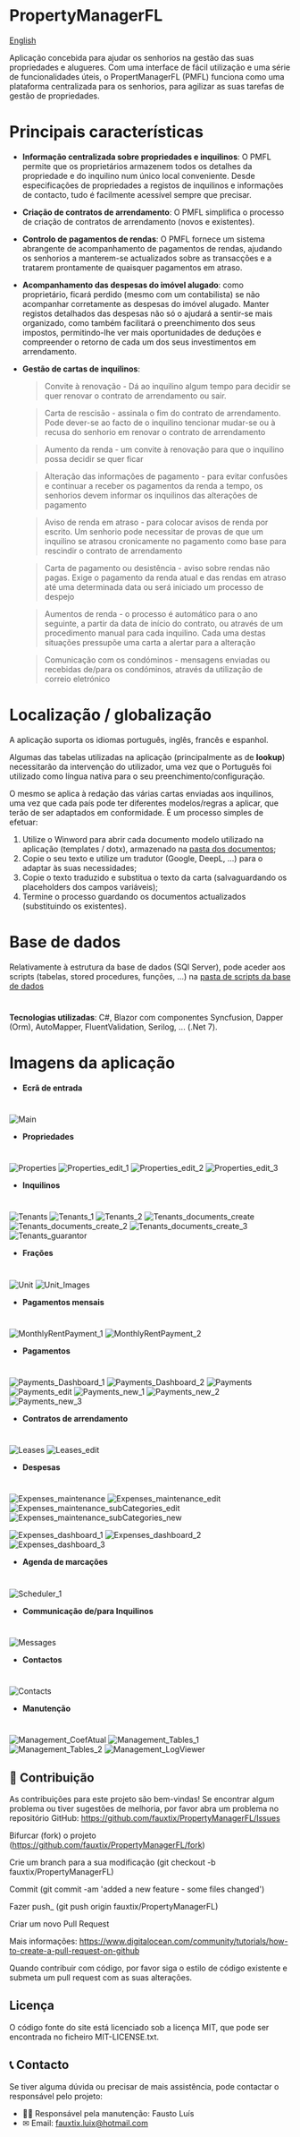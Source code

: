 # PropertyManagerFL

[English](https://github.com/fauxtix/PropertyManagerFL/blob/master/README-EN.md) 

Aplicação concebida para ajudar os senhorios na gestão das suas propriedades e alugueres. Com uma interface de fácil utilização e uma série de funcionalidades úteis, o PropertManagerFL (PMFL) funciona como uma plataforma centralizada para os senhorios, para agilizar as suas tarefas de gestão de propriedades.

# Principais características

- **Informação centralizada sobre propriedades e inquilinos**: O PMFL permite que os proprietários armazenem todos os detalhes da propriedade e do inquilino num único local conveniente. Desde especificações de propriedades a registos de inquilinos e informações de contacto, tudo é facilmente acessível sempre que precisar.

- **Criação de contratos de arrendamento**: O PMFL simplifica o processo de criação de contratos de arrendamento (novos e existentes).

- **Controlo de pagamentos de rendas**: O PMFL fornece um sistema abrangente de acompanhamento de pagamentos de rendas, ajudando os senhorios a manterem-se actualizados sobre as transacções e a tratarem prontamente de quaisquer pagamentos em atraso.

- **Acompanhamento das despesas do imóvel alugado**: como proprietário, ficará perdido (mesmo com um contabilista) se não acompanhar corretamente as despesas do imóvel alugado.
 Manter registos detalhados das despesas não só o ajudará a sentir-se mais organizado, como também facilitará o preenchimento dos seus impostos, permitindo-lhe ver mais oportunidades de deduções e compreender o retorno de cada um dos seus investimentos em arrendamento.

- **Gestão de cartas de inquilinos**:
  
  >Convite à renovação - Dá ao inquilino algum tempo para decidir se quer renovar o contrato de arrendamento ou sair.
    
  >Carta de rescisão - assinala o fim do contrato de arrendamento. Pode dever-se ao facto de o inquilino tencionar mudar-se ou à recusa do senhorio em renovar o contrato de arrendamento
    
  >Aumento da renda - um convite à renovação para que o inquilino possa decidir se quer ficar
    
  >Alteração das informações de pagamento - para evitar confusões e continuar a receber os pagamentos da renda a tempo, os senhorios devem informar os inquilinos das alterações de pagamento
    
  >Aviso de renda em atraso - para colocar avisos de renda por escrito. Um senhorio pode necessitar de provas de que um inquilino se atrasou cronicamente no pagamento como base para rescindir o contrato de arrendamento
    
  >Carta de pagamento ou desistência - aviso sobre rendas não pagas. Exige o pagamento da renda atual e das rendas em atraso até uma determinada data ou será iniciado um processo de despejo
    
  >Aumentos de renda - o processo é automático para o ano seguinte, a partir da data de início do contrato, ou através de um procedimento manual para cada inquilino.
    Cada uma destas situações pressupõe uma carta a alertar para a alteração
    
  >Comunicação com os condóminos - mensagens enviadas ou recebidas de/para os condóminos, através da utilização de correio eletrónico

# Localização / globalização
A aplicação suporta os idiomas português, inglês, francês e espanhol.

Algumas das tabelas utilizadas na aplicação (principalmente as de **lookup**) necessitarão da intervenção do utilizador, uma vez que o Português foi utilizado como língua nativa para o seu preenchimento/configuração.

O mesmo se aplica à redação das várias cartas enviadas aos inquilinos, uma vez que cada país pode ter diferentes modelos/regras a aplicar, que terão de ser adaptados em conformidade. É um processo simples de efetuar:

1. Utilize o Winword para abrir cada documento modelo utilizado na aplicação (templates / dotx), armazenado na [pasta dos documentos](https://github.com/fauxtix/PropertyManagerFL/tree/master/PropertyManagerFL.Api/Reports/Docs);
2. Copie o seu texto e utilize um tradutor (Google, DeepL, ...) para o adaptar às suas necessidades;
3. Copie o texto traduzido e substitua o texto da carta (salvaguardando os placeholders dos campos variáveis);
4. Termine o processo guardando os documentos actualizados (substituindo os existentes).

# Base de dados
Relativamente à estrutura da base de dados (SQl Server), pode aceder aos scripts (tabelas, stored procedures, funções, ...) na [pasta de scripts da base de dados]()
#

**Tecnologias utilizadas**: C#, Blazor com componentes Syncfusion, Dapper (Orm), AutoMapper, FluentValidation, Serilog, ... (.Net 7).

# Imagens da aplicação

- **Ecrã de entrada**
  #
![Main](https://github.com/fauxtix/PropertyManagerFL/assets/49880538/61fe28f7-9703-4a8b-922a-9b948084db15)

- **Propriedades**
 #
![Properties](https://github.com/fauxtix/PropertyManagerFL/assets/49880538/d1cf7d8f-900d-49c3-9065-82a86a92803a)
![Properties_edit_1](https://github.com/fauxtix/PropertyManagerFL/assets/49880538/13edd0bd-3925-4a16-8011-fb515ffdd239)
![Properties_edit_2](https://github.com/fauxtix/PropertyManagerFL/assets/49880538/8dbe7cfa-bea7-4260-96e6-75390c6fcfdc)
![Properties_edit_3](https://github.com/fauxtix/PropertyManagerFL/assets/49880538/135498e8-f373-41d8-bf8f-35d3f6fb5a20)

- **Inquilinos**
  #
![Tenants](https://github.com/fauxtix/PropertyManagerFL/assets/49880538/40d50281-d7ae-4acb-8b75-f40087801743)
![Tenants_1](https://github.com/fauxtix/PropertyManagerFL/assets/49880538/6edc7a70-b197-4e3b-b9e6-f540811d74ba)
![Tenants_2](https://github.com/fauxtix/PropertyManagerFL/assets/49880538/11dce827-b339-4ac2-a8b8-b72bab92b956)
![Tenants_documents_create](https://github.com/fauxtix/PropertyManagerFL/assets/49880538/ac2ab8e7-fc90-4088-8a82-1adf9c930094)
![Tenants_documents_create_2](https://github.com/fauxtix/PropertyManagerFL/assets/49880538/3966d0c8-a3ad-4236-a918-671cbf54b938)
![Tenants_documents_create_3](https://github.com/fauxtix/PropertyManagerFL/assets/49880538/9fb35174-0c4a-4ecd-9105-4f75f91cf465)
![Tenants_guarantor](https://github.com/fauxtix/PropertyManagerFL/assets/49880538/d8742713-ecd6-48eb-b800-8eaed7c1cf3f)

- **Frações**
 #
![Unit](https://github.com/fauxtix/PropertyManagerFL/assets/49880538/54a0caae-2265-49e6-8b87-e500d43ab15d)
![Unit_Images](https://github.com/fauxtix/PropertyManagerFL/assets/49880538/77df0a32-2d8a-4699-ba78-2b66a8d00279)

- **Pagamentos mensais**
 #
![MonthlyRentPayment_1](https://github.com/fauxtix/PropertyManagerFL/assets/49880538/67874f25-5fb6-4e66-8cfd-1783c5eb1c29)
![MonthlyRentPayment_2](https://github.com/fauxtix/PropertyManagerFL/assets/49880538/6169ae59-9c2d-4db2-b407-f8e2d7bc6e58)

- **Pagamentos**
  #
![Payments_Dashboard_1](https://github.com/fauxtix/PropertyManagerFL/assets/49880538/d4fe17c6-6977-4c60-b2a2-c5f3e22d7cb3)
![Payments_Dashboard_2](https://github.com/fauxtix/PropertyManagerFL/assets/49880538/9961bd55-7314-45d0-bb26-f035b3800627)
![Payments](https://github.com/fauxtix/PropertyManagerFL/assets/49880538/cdcc4ce8-ed48-48e9-8241-fe3a4da2770e)
![Payments_edit](https://github.com/fauxtix/PropertyManagerFL/assets/49880538/f904752f-d38a-4cab-ac5a-bad459f6fac0)
![Payments_new_1](https://github.com/fauxtix/PropertyManagerFL/assets/49880538/48d94d8e-6d17-4ecb-a89d-abc3a73815a7)
![Payments_new_2](https://github.com/fauxtix/PropertyManagerFL/assets/49880538/0cfa598b-43ff-4398-9d9c-0523cfdaa363)
![Payments_new_3](https://github.com/fauxtix/PropertyManagerFL/assets/49880538/aaf6cf89-7dca-46e2-a54f-1cf9984b56b4)

- **Contratos de arrendamento**
 #
![Leases](https://github.com/fauxtix/PropertyManagerFL/assets/49880538/b573364b-939b-4f70-be09-acc9634093f5)
![Leases_edit](https://github.com/fauxtix/PropertyManagerFL/assets/49880538/85d07a7a-8c79-4fba-a252-359cf0a1e593)

- **Despesas**
 #
![Expenses_maintenance](https://github.com/fauxtix/PropertyManagerFL/assets/49880538/b164b028-23b8-4b6c-b057-e70d2f7ba095)
![Expenses_maintenance_edit](https://github.com/fauxtix/PropertyManagerFL/assets/49880538/6dda062b-02e5-410c-a5ae-bc1bf961677c)
![Expenses_maintenance_subCategories_edit](https://github.com/fauxtix/PropertyManagerFL/assets/49880538/c47278d5-e37e-44d0-9132-1f1cf8ec1d39)
![Expenses_maintenance_subCategories_new](https://github.com/fauxtix/PropertyManagerFL/assets/49880538/7c443597-3d3e-41f3-8251-f84374f5a481)

![Expenses_dashboard_1](https://github.com/fauxtix/PropertyManagerFL/assets/49880538/66b25d6a-5928-44cd-a489-5d48cd5cde5f)
![Expenses_dashboard_2](https://github.com/fauxtix/PropertyManagerFL/assets/49880538/6e7a0cd7-39d2-4690-9dca-1f7de3c34b5d)
![Expenses_dashboard_3](https://github.com/fauxtix/PropertyManagerFL/assets/49880538/37b05f59-b63b-47c9-9fbc-4552d6e27fa3)

- **Agenda de marcações**
  #
![Scheduler_1](https://github.com/fauxtix/PropertyManagerFL/assets/49880538/8419c317-ec2a-472e-8d4a-cb174b62a6f7)

- **Communicação de/para Inquilinos**
  #
![Messages](https://github.com/fauxtix/PropertyManagerFL/assets/49880538/33ed9de2-d80e-418f-bb00-df5d2a15ad32)

- **Contactos**
  #
![Contacts](https://github.com/fauxtix/PropertyManagerFL/assets/49880538/c32585b3-b6b7-4042-bda8-296e79ff76c9)

- **Manutenção**
  #
![Management_CoefAtual](https://github.com/fauxtix/PropertyManagerFL/assets/49880538/6e4c2bb9-6f79-46f8-ae8e-5892081c6891)
![Management_Tables_1](https://github.com/fauxtix/PropertyManagerFL/assets/49880538/ce70eded-fc43-433f-ac1b-116877a6c6e6)
![Management_Tables_2](https://github.com/fauxtix/PropertyManagerFL/assets/49880538/a1ab269d-dbc2-4a93-a583-153a4f093260)
![Management_LogViewer](https://github.com/fauxtix/PropertyManagerFL/assets/49880538/5b3e38c8-74da-4c9c-b6a5-704329aff130)


## 🌟 Contribuição

As contribuições para este projeto são bem-vindas! Se encontrar algum problema ou tiver sugestões de melhoria, por favor abra um problema no repositório GitHub: https://github.com/fauxtix/PropertyManagerFL/Issues 

Bifurcar (fork) o projeto (https://github.com/fauxtix/PropertyManagerFL/fork)

Crie um branch para a sua modificação (git checkout -b fauxtix/PropertyManagerFL)

Commit (git commit -am 'added a new feature - some files changed')

Fazer push_ (git push origin fauxtix/PropertyManagerFL)

Criar um novo Pull Request

Mais informações: https://www.digitalocean.com/community/tutorials/how-to-create-a-pull-request-on-github

Quando contribuir com código, por favor siga o estilo de código existente e submeta um pull request com as suas alterações.

## Licença

O código fonte do site está licenciado sob a licença MIT, que pode ser encontrada no ficheiro MIT-LICENSE.txt.

## 📞 Contacto

Se tiver alguma dúvida ou precisar de mais assistência, pode contactar o responsável pelo projeto:

- 👨‍💻 Responsável pela manutenção: Fausto Luís
- ✉ Email: fauxtix.luix@hotmail.com

